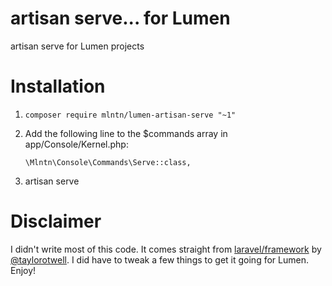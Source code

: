# artisan serve... for Lumen

artisan serve for Lumen projects

# Installation

1. `composer require mlntn/lumen-artisan-serve "~1"`

2. Add the following line to the $commands array in app/Console/Kernel.php:

    `\Mlntn\Console\Commands\Serve::class,`

3. artisan serve

# Disclaimer

I didn't write most of this code. It comes straight from [laravel/framework](https://github.com/laravel/framework) by [@taylorotwell](https://github.com/taylorotwell). I did have to tweak a few things to get it going for Lumen. Enjoy!
